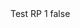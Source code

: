 <?xml version="1.0" encoding="UTF-8"?>
<CustomMetadata xmlns="http://soap.sforce.com/2006/04/metadata">
    <label>Test RP 1</label>
    <protected>false</protected>
</CustomMetadata>
